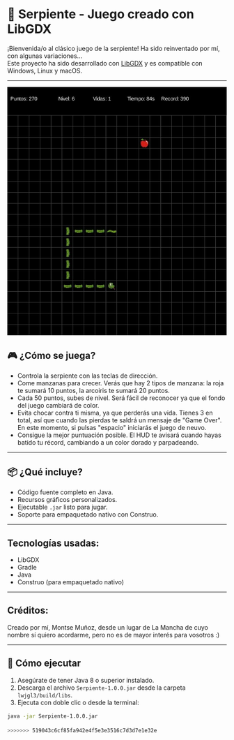 
# 🐍 Serpiente - Juego creado con LibGDX

¡Bienvenida/o al clásico juego de la serpiente!
Ha sido reinventado por mí, con algunas variaciones...  
Este proyecto ha sido desarrollado con [LibGDX](https://libgdx.com/) y es compatible con Windows, Linux y macOS.

---

![Captura del juego](imagen-juego-captura.JPG)

## 🎮 ¿Cómo se juega?

- Controla la serpiente con las teclas de dirección.
- Come manzanas para crecer. Verás que hay 2 tipos de manzana: la roja te sumará 10 puntos, la arcoiris te sumará 20 puntos.
- Cada 50 puntos, subes de nivel. Será fácil de reconocer ya que el fondo del juego cambiará de color.
- Evita chocar contra ti misma, ya que perderás una vida. Tienes 3 en total, así que cuando las pierdas te saldrá un mensaje de "Game Over". En este momento, si pulsas "espacio" iniciarás el juego de neuvo.
- Consigue la mejor puntuación posible. El HUD te avisará cuando hayas batido tu récord, cambiando a un color dorado y parpadeando.

---

## 📦 ¿Qué incluye?

- Código fuente completo en Java.
- Recursos gráficos personalizados.
- Ejecutable `.jar` listo para jugar.
- Soporte para empaquetado nativo con Construo.

---

## Tecnologías usadas:
- LibGDX
- Gradle
- Java
- Construo (para empaquetado nativo)

---

## Créditos:
Creado por mí, Montse Muñoz, desde un lugar de La Mancha de cuyo nombre sí quiero acordarme, pero no es de mayor interés para vosotros :)

--- 

## 🚀 Cómo ejecutar

1. Asegúrate de tener Java 8 o superior instalado.
2. Descarga el archivo `Serpiente-1.0.0.jar` desde la carpeta `lwjgl3/build/libs`.
3. Ejecuta con doble clic o desde la terminal:

```bash
java -jar Serpiente-1.0.0.jar

>>>>>>> 519043c6cf85fa942e4f5e3e3516c7d3d7e1e32e
